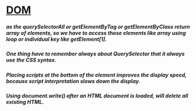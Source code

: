 # [DOM](https://www.w3schools.com/js/js_htmldom.asp)  

##### as the querySelectorAll or getElementByTag or getElementByClass return array of elements, so we have to access those elements like array using loop or individual key like getElement[1].


##### One thing have to remember always about QuerySelector that it always use the CSS syntax.  

##### Placing scripts at the bottom of the <body> element improves the display speed, because script interpretation slows down the       display.  
  
##### Using document.write() after an HTML document is loaded, will delete all existing HTML.

